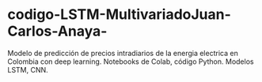 # codigo-LSTM-MultivariadoJuan-Carlos-Anaya-
Modelo de predicción de precios intradiarios de la energia electrica en Colombia con deep learning. Notebooks de Colab, código Python. Modelos LSTM, CNN.
